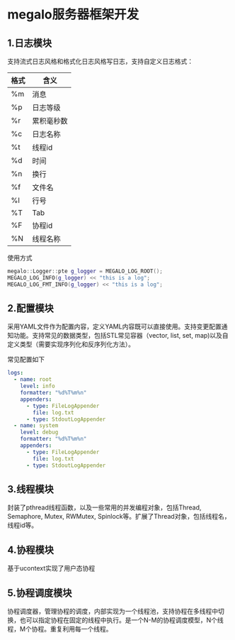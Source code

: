 # megalo服务器框架开发

## 1.日志模块

支持流式日志风格和格式化日志风格写日志，支持自定义日志格式：

| 格式       |含义    |
| -----| ----|
| %m |消息 |
|   %p     | 日志等级   |
|   %r     | 累积毫秒数 |
|   %c     | 日志名称   |
|   %t     | 线程id   |
|   %d     | 时间   |
| %n | 换行 |
|   %f     | 文件名   |
|   %l     | 行号   |
|   %T     | Tab   |
|   %F     | 协程id   |
|   %N     | 线程名称   |

使用方式

```cpp
megalo::Logger::pte g_logger = MEGALO_LOG_ROOT();
MEGALO_LOG_INFO(g_logger) << "this is a log";
MEGALO_LOG_FMT_INFO(g_logger) << "this is a log";
```



## 2.配置模块

采用YAML文件作为配置内容，定义YAML内容既可以直接使用。支持变更配置通知功能。支持常见的数据类型，包括STL常见容器（vector, list, set, map)以及自定义类型（需要实现序列化和反序列化方法）。

常见配置如下

```yaml
logs:
  - name: root
    level: info
    formatter: "%d%T%m%n"
    appenders: 
      - type: FileLogAppender
        file: log.txt
      - type: StdoutLogAppender
  - name: system
    level: debug
    formatter: "%d%T%m%n"
    appenders: 
      - type: FileLogAppender
        file: log.txt
      - type: StdoutLogAppender
```

## 3.线程模块

封装了pthread线程函数，以及一些常用的并发编程对象，包括Thread, Semaphore, Mutex, RWMutex, Spinlock等。扩展了Thread对象，包括线程名，线程id等。

## 4.协程模块

基于ucontext实现了用户态协程

## 5.协程调度模块

协程调度器，管理协程的调度，内部实现为一个线程池，支持协程在多线程中切换，也可以指定协程在固定的线程中执行。是一个N-M的协程调度模型，N个线程，M个协程。重复利用每一个线程。

